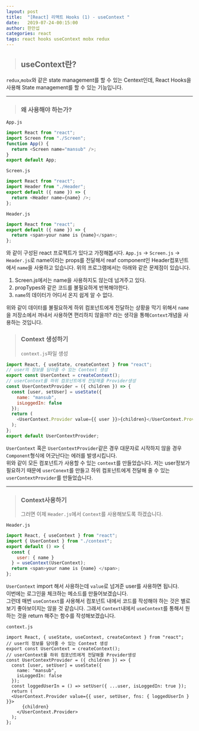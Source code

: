 ```yaml
---
layout: post
title:  "[React] 리액트 Hooks (1) - useContext "
date:   2019-07-24-00:15:00
author: 한만섭
categories: react
tags: react hooks useContext mobx redux
---
```


> ## useContext란?  



`redux`,`mobx`와 같은 state management를 할 수 있는 Centext인데, React Hooks을 사용해 State management를 할 수 있는 기능입니다.   



------

> ### 왜 사용해야 하는가?

`App.js`  

```javascript
import React from "react";
import Screen from "./Screen";
function App() {
  return <Screen name="mansub" />;
}
export default App;
```

`Screen.js`  

```javascript
import React from "react";
import Header from "./Header";
export default ({ name }) => {
  return <Header name={name} />;
};
```

`Header.js`  

```javascript
import React from "react";
export default ({ name }) => {
  return <span>your name is {name}</span>;
};
```

와 같이 구성된 react 프로젝트가 있다고 가정해봅시다. `App.js` -> `Screen.js` -> `Header.js`로 name이라는 props를 전달해서 reaf component인 Header컴포넌트에서 `name`을 사용하고 있습니다. 위의 프로그램에서는 아래와 같은 문제점이 있습니다.  

1. Screen.js에서는 name을 사용하지도 않는데 넘겨주고 있다.   
2. propTypes와 같은 코드를 불필요하게 반복해야한다.   
3. `name`의 데이터가 어디서 온지 쉽게 알 수 없다.    

위와 같이 데이터를 불필요하게 하위 컴포넌트에게 전달하는 상황을 막기 위해서 `name`을 저장소에서 꺼내서 사용하면 편리하지 않을까? 라는 생각을 통해`Context`개념을 사용하는 것입니다.  

> ### Context 생성하기 
>
>  `context.js`파일 생성   

```javascript
import React, { useState, createContext } from "react";
// user의 정보를 담아줄 수 있는 Context 생성
export const UserContext = createContext();
// userContext를 하위 컴포넌트에게 전달해줄 Provider생성
const UserContextProvider = ({ children }) => { 
  const [user, setUser] = useState({
    name: "mansub",
    isLoggedIn: false
  });
  return (
    <UserContext.Provider value={{ user }}>{children}</UserContext.Provider>
  );
};
export default UserContextProvider;
```

`UserContext` 혹은 `UserContextProvider`같은 경우 대문자로 시작하지 않을 경우 `Component`형식에 어긋난다는 에러를 발생시킵니다.  
위와 같이 모든 컴포넌트가 사용할 수 있는 `context`를 만들었습니다. 저는 user정보가 필요하기 때문에 `userConext`를 만들고 하위 컴포넌트에게 전달해 줄 수 있는 `userContextProvider`를 만들었습니다.  

------

> ### Context사용하기 
>
> 그러면 이제 `Header.js`에서 `Context`를 사용해보도록 하겠습니다.  

`Header.js` 

```javascript
import React, { useContext } from "react";
import { UserContext } from "./context";
export default () => {
  const {
    user: { name }
  } = useContext(UserContext);
  return <span>your name is {name} </span>;
};
```

`UserContext` import 해서 사용하는데 `value`로 넘겨준 user를 사용하면 됩니다.  
이번에는 로그인을 체크하는 메소드를 만들어보겠습니다.  
그런데 매번 `useContext`를 사용해서 컴포넌트 내에서 코드를 작성해야 하는 것은 별로 보기 좋아보이지는 않을 것 같습니다. 그래서 `Context`내에서 `useContext`를 통해서 원하는 것을 return 해주는 함수를 작성해보겠습니다.  

`context.js`


```react
import React, { useState, useContext, createContext } from "react";
// user의 정보를 담아줄 수 있는 Context 생성
export const UserContext = createContext();
// userContext를 하위 컴포넌트에게 전달해줄 Provider생성
const UserContextProvider = ({ children }) => {
  const [user, setUser] = useState({
    name: "mansub",
    isLoggedIn: false
  });
  const loggedUserIn = () => setUser({ ...user, isLoggedIn: true });
  return (
  <UserContext.Provider value={{ user, setUser, fns: { loggedUserIn } }}>
      {children}
    </UserContext.Provider>
  );
};
```


